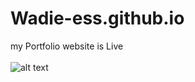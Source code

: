 # Wadie-ess.github.io
my Portfolio website is Live 
<br></br>
![alt text](https://github.com/Wadie-ess/Wadie-ess.github.io/blob/main/Screen%20Shot%202022-10-19%20at%204.40.44%20AM.png?raw=true)
